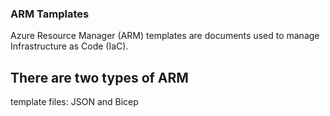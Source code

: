 ### ARM Tamplates
Azure Resource Manager (ARM) 
templates are documents used to manage Infrastructure as Code (IaC).


## There are two types of ARM 
template files: JSON and Bicep 

